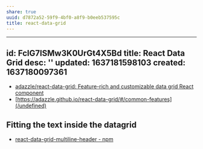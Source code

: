 ```yaml
---
share: true
uuid: d7872a52-59f9-4bf0-a8f9-b0eeb537595c
title: react-data-grid
---
```

---
id: FclG7ISMw3K0UrGt4X5Bd
title: React Data Grid
desc: ''
updated: 1637181598103
created: 1637180097361
---

* [adazzle/react-data-grid: Feature-rich and customizable data grid React component](https://github.com/adazzle/react-data-grid)
* [https://adazzle.github.io/react-data-grid/#/common-features](/undefined)

## Fitting the text inside the datagrid

* [react-data-grid-multiline-header - npm](https://www.npmjs.com/package/react-data-grid-multiline-header)